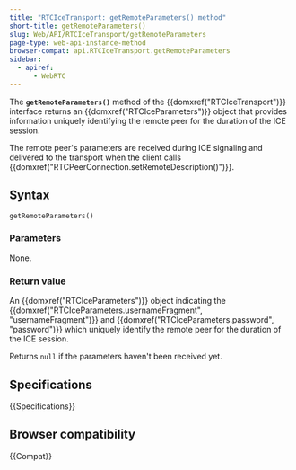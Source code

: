 ```yaml
---
title: "RTCIceTransport: getRemoteParameters() method"
short-title: getRemoteParameters()
slug: Web/API/RTCIceTransport/getRemoteParameters
page-type: web-api-instance-method
browser-compat: api.RTCIceTransport.getRemoteParameters
sidebar:
  - apiref:
      - WebRTC
---
```


The **`getRemoteParameters()`** method of the {{domxref("RTCIceTransport")}} interface returns an {{domxref("RTCIceParameters")}} object that provides information uniquely identifying the remote peer for the duration of the ICE session.

The remote peer's parameters are received during ICE signaling and delivered to the transport when the client calls {{domxref("RTCPeerConnection.setRemoteDescription()")}}.

## Syntax

```js-nolint
getRemoteParameters()
```

### Parameters

None.

### Return value

An {{domxref("RTCIceParameters")}} object indicating the {{domxref("RTCIceParameters.usernameFragment", "usernameFragment")}} and {{domxref("RTCIceParameters.password", "password")}} which uniquely identify the remote peer for the duration of the ICE session.

Returns `null` if the parameters haven't been received yet.

## Specifications

{{Specifications}}

## Browser compatibility

{{Compat}}
